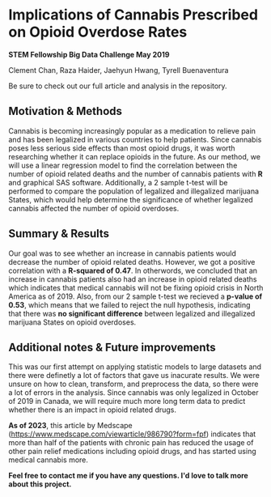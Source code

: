 # Implications of Cannabis Prescribed on Opioid Overdose Rates
**STEM Fellowship Big Data Challenge May 2019**

Clement Chan, Raza Haider, Jaehyun Hwang, Tyrell Buenaventura

Be sure to check out our full article and analysis in the repository.

## Motivation & Methods

Cannabis is becoming increasingly popular as a medication to relieve pain and has been legalized in various countries to help patients. Since cannabis poses less serious side effects than most opioid drugs, it was worth researching whether it can replace opioids in the future. As our method, we will use a linear regression model to find the correlation between the number of opioid related deaths and the number of cannabis patients with **R** and graphical SAS software. Additionally, a 2 sample t-test will be performed to compare the population of legalized and illegalized marijuana States, which would help determine the significance of whether legalized cannabis affected the number of opioid overdoses.

## Summary & Results

Our goal was to see whether an increase in cannabis patients would decrease the number of opioid related deaths. However, we got a positive correlation with a **R-squared of 0.47**. In otherwords, we concluded that an increase in cannabis patients also had an increase in opioid related deaths which indicates that medical cannabis will not be fixing opioid crisis in North America as of 2019. Also, from our 2 sample t-test we recieved a **p-value of 0.53**, which means that we failed to reject the null hypothesis, indicating that there was **no significant difference** between legalized and illegalized marijuana States on opioid overdoses. 

## Additional notes & Future improvements

This was our first attempt on applying statistic models to large datasets and there were definetly a lot of factors that gave us inacurate results. We were unsure on how to clean, transform, and preprocess the data, so there were a lot of errors in the analysis. Since cannabis was only legalized in October of 2019 in Canada, we will require much more long term data to predict whether there is an impact in opioid related drugs.

**As of 2023**, this article by Medscape (https://www.medscape.com/viewarticle/986790?form=fpf) indicates that more than half of the patients with chronic pain has reduced the usage of other pain relief medications including opioid drugs, and has started using medical cannabis more.

**Feel free to contact me if you have any questions. I'd love to talk more about this project.**
